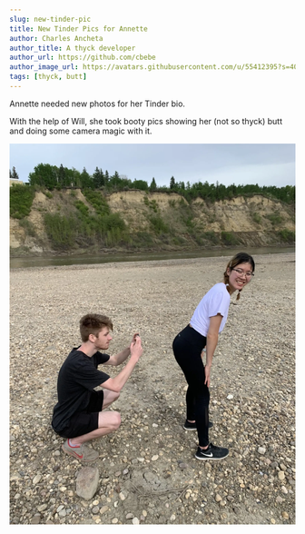 ```yaml
---
slug: new-tinder-pic
title: New Tinder Pics for Annette
author: Charles Ancheta
author_title: A thyck developer
author_url: https://github.com/cbebe
author_image_url: https://avatars.githubusercontent.com/u/55412395?s=400&v=4
tags: [thyck, butt]
---
```


Annette needed new photos for her Tinder bio.

<!--truncate-->

With the help of Will, she took booty pics showing her (not so thyck) butt and doing some camera magic with it.

![butt](/img/blog/butt.webp)
